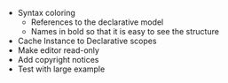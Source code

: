 * Syntax coloring
	* References to the declarative model
	* Names in bold so that it is easy to see the structure
* Cache Instance to Declarative scopes
* Make editor read-only
* Add copyright notices
* Test with large example